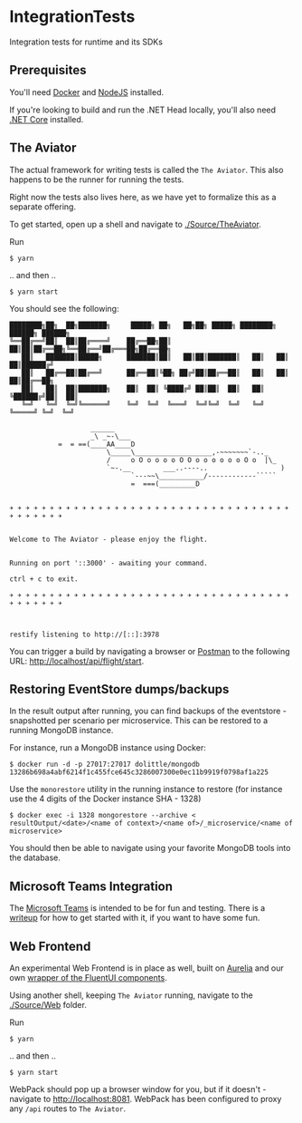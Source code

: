 # IntegrationTests

Integration tests for runtime and its SDKs

## Prerequisites

You'll need [Docker](https://www.docker.com/products/docker-desktop) and [NodeJS](https://nodejs.org/en/)
installed.

If you're looking to build and run the .NET Head locally, you'll also need
[.NET Core](https://dotnet.microsoft.com/download) installed.

## The Aviator

The actual framework for writing tests is called the `The Aviator`.
This also happens to be the runner for running the tests.

Right now the tests also lives here, as we have yet to formalize this
as a separate offering.

To get started, open up a shell and navigate to [./Source/TheAviator](./Source/TheAviator).

Run

```shell
$ yarn
```

.. and then ..

```shell
$ yarn start
```

You should see the following:

```shell
████████╗██╗  ██╗███████╗     █████╗ ██╗   ██╗██╗ █████╗ ████████╗ ██████╗ ██████╗ 
╚══██╔══╝██║  ██║██╔════╝    ██╔══██╗██║   ██║██║██╔══██╗╚══██╔══╝██╔═══██╗██╔══██╗
   ██║   ███████║█████╗      ███████║██║   ██║██║███████║   ██║   ██║   ██║██████╔╝
   ██║   ██╔══██║██╔══╝      ██╔══██║╚██╗ ██╔╝██║██╔══██║   ██║   ██║   ██║██╔══██╗
   ██║   ██║  ██║███████╗    ██║  ██║ ╚████╔╝ ██║██║  ██║   ██║   ╚██████╔╝██║  ██║
   ╚═╝   ╚═╝  ╚═╝╚══════╝    ╚═╝  ╚═╝  ╚═══╝  ╚═╝╚═╝  ╚═╝   ╚═╝    ╚═════╝ ╚═╝  ╚═╝
                                                                                   
                    ______
                    _\ _~-\___
            =  = ==(____AA____D
                        \_____\___________________,-~~~~~~~`-.._
                        /     o O o o o o O O o o o o o o O o  |\_
                        `~-.__        ___..----..                  )
                              `---~~\___________/------------`````
                              =  ===(_________D                                                                                   


✈ ✈ ✈ ✈ ✈ ✈ ✈ ✈ ✈ ✈ ✈ ✈ ✈ ✈ ✈ ✈ ✈ ✈ ✈ ✈ ✈ ✈ ✈ ✈ ✈ ✈ ✈ ✈ ✈ ✈ ✈ ✈ ✈ ✈ ✈ ✈ ✈ ✈ ✈ ✈ ✈ ✈ 


Welcome to The Aviator - please enjoy the flight.


Running on port '::3000' - awaiting your command.

ctrl + c to exit.

✈ ✈ ✈ ✈ ✈ ✈ ✈ ✈ ✈ ✈ ✈ ✈ ✈ ✈ ✈ ✈ ✈ ✈ ✈ ✈ ✈ ✈ ✈ ✈ ✈ ✈ ✈ ✈ ✈ ✈ ✈ ✈ ✈ ✈ ✈ ✈ ✈ ✈ ✈ ✈ ✈ ✈ 



restify listening to http://[::]:3978
```

You can trigger a build by navigating a browser or [Postman](https://www.postman.com) to the
following URL: [http://localhost/api/flight/start](http://localhost/api/flight/start).

## Restoring EventStore dumps/backups

In the result output after running, you can find backups of the eventstore - snapshotted per scenario per microservice. This can be
restored to a running MongoDB instance.

For instance, run a MongoDB instance using Docker:

```shell
$ docker run -d -p 27017:27017 dolittle/mongodb
13286b698a4abf6214f1c455fce645c3286007300e0ec11b9919f0798af1a225
```

Use the `monorestore` utility in the running instance to restore (for instance use the 4 digits of the Docker instance SHA - 1328)

```shell
$ docker exec -i 1328 mongorestore --archive < resultOutput/<date>/<name of context>/<name of>/_microservice/<name of microservice>
```

You should then be able to navigate using your favorite MongoDB tools into the database.

## Microsoft Teams Integration

The [Microsoft Teams](http://teams.microsoft.com) is intended to be for fun and testing.
There is a [writeup](./integration/teams/README.md) for how to get started with it, if you want to have some fun.

## Web Frontend

An experimental Web Frontend is in place as well, built on [Aurelia](https://aurelia.io) and our own
[wrapper of the FluentUI components](https://github.com/dolittle-interaction/FluentUI.Aurelia).

Using another shell, keeping `The Aviator` running, navigate to the [./Source/Web](./Source/Web) folder.

Run

```shell
$ yarn
```

.. and then ..

```shell
$ yarn start
```

WebPack should pop up a browser window for you, but if it doesn't - navigate to [http://localhost:8081](http://localhost:8081).
WebPack has been configured to proxy any `/api` routes to `The Aviator`.
